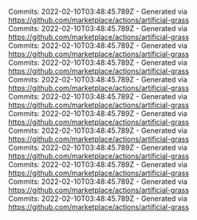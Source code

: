 Commits: 2022-02-10T03:48:45.789Z - Generated via https://github.com/marketplace/actions/artificial-grass
<br>
Commits: 2022-02-10T03:48:45.789Z - Generated via https://github.com/marketplace/actions/artificial-grass
<br>
Commits: 2022-02-10T03:48:45.789Z - Generated via https://github.com/marketplace/actions/artificial-grass
<br>
Commits: 2022-02-10T03:48:45.789Z - Generated via https://github.com/marketplace/actions/artificial-grass
<br>
Commits: 2022-02-10T03:48:45.789Z - Generated via https://github.com/marketplace/actions/artificial-grass
<br>
Commits: 2022-02-10T03:48:45.789Z - Generated via https://github.com/marketplace/actions/artificial-grass
<br>
Commits: 2022-02-10T03:48:45.789Z - Generated via https://github.com/marketplace/actions/artificial-grass
<br>
Commits: 2022-02-10T03:48:45.789Z - Generated via https://github.com/marketplace/actions/artificial-grass
<br>
Commits: 2022-02-10T03:48:45.789Z - Generated via https://github.com/marketplace/actions/artificial-grass
<br>
Commits: 2022-02-10T03:48:45.789Z - Generated via https://github.com/marketplace/actions/artificial-grass
<br>
Commits: 2022-02-10T03:48:45.789Z - Generated via https://github.com/marketplace/actions/artificial-grass
<br>
Commits: 2022-02-10T03:48:45.789Z - Generated via https://github.com/marketplace/actions/artificial-grass
<br>
